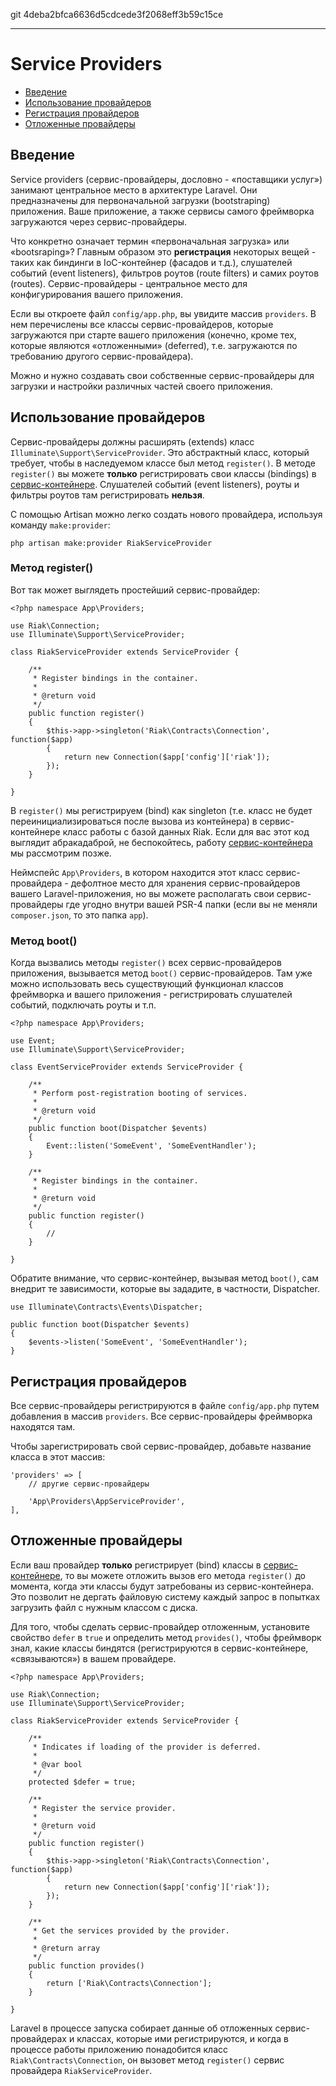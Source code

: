 git 4deba2bfca6636d5cdcede3f2068eff3b59c15ce

---

# Service Providers

- [Введение](#introduction)
- [Использование провайдеров](#basic-provider-example)
- [Регистрация провайдеров](#registering-providers)
- [Отложенные провайдеры](#deferred-providers)

<a name="introduction"></a>
## Введение

Service providers (сервис-провайдеры, дословно - «поставщики услуг») занимают центральное место в архитектуре Laravel. Они предназначены для первоначальной загрузки (bootstraping) приложения. Ваше приложение, а также сервисы самого фреймворка загружаются через сервис-провайдеры.

Что конкретно означает термин «первоначальная загрузка» или «bootsraping»? Главным образом это **регистрация** некоторых вещей - таких как биндинги в IoC-контейнер (фасадов и т.д.), слушателей событий (event listeners), фильтров роутов (route filters) и самих роутов (routes). Сервис-провайдеры - центральное место для конфигурирования вашего приложения. 

Если вы откроете файл `config/app.php`, вы увидите массив `providers`. В нем перечислены все классы сервис-провайдеров, которые загружаются при старте вашего приложения (конечно, кроме тех, которые являются «отложенными» (deferred), т.е. загружаются по требованию другого сервис-провайдера).

Можно и нужно создавать свои собственные сервис-провайдеры для загрузки и настройки различных частей своего приложения.

<a name="basic-provider-example"></a>
## Использование провайдеров

Сервис-провайдеры должны расширять (extends) класс `Illuminate\Support\ServiceProvider`. Это абстрактный класс, который требует, чтобы в наследуемом классе был метод `register()`. В методе `register()` вы можете **только** регистрировать свои классы (bindings) в [сервис-контейнере](/docs/5.0/container). Слушателей событий (event listeners), роуты и фильтры роутов там регистрировать **нельзя**.

С помощью Artisan можно легко создать нового провайдера, используя команду `make:provider`:

	php artisan make:provider RiakServiceProvider
	
### Метод register()

Вот так может выглядеть простейший сервис-провайдер:

	<?php namespace App\Providers;

	use Riak\Connection;
	use Illuminate\Support\ServiceProvider;

	class RiakServiceProvider extends ServiceProvider {

		/**
		 * Register bindings in the container.
		 *
		 * @return void
		 */
		public function register()
		{
			$this->app->singleton('Riak\Contracts\Connection', function($app)
			{
				return new Connection($app['config']['riak']);
			});
		}

	}

В `register()` мы регистрируем (bind) как singleton (т.е. класс не будет переинициализироваться после вызова из контейнера) в сервис-контейнере класс работы с базой данных Riak. Если для вас этот код выглядит абракадаброй, не беспокойтесь, работу [сервис-контейнера](/docs/5.0/container) мы рассмотрим позже.

Неймспейс `App\Providers`, в котором находится этот класс сервис-провайдера - дефолтное место для хранения сервис-провайдеров вашего Laravel-приложения, но вы можете располагать свои сервис-провайдеры где угодно внутри вашей PSR-4 папки (если вы не меняли `composer.json`, то это папка `app`).

### Метод boot()

Когда вызвались методы `register()` всех сервис-провайдеров приложения, вызывается метод `boot()` сервис-провайдеров. Там уже можно использовать весь существующий функционал классов фреймворка и вашего приложения - регистрировать слушателей событий, подключать роуты и т.п.

	<?php namespace App\Providers;

    use Event;
	use Illuminate\Support\ServiceProvider;

	class EventServiceProvider extends ServiceProvider {

		/**
		 * Perform post-registration booting of services.
		 *
		 * @return void
		 */
		public function boot(Dispatcher $events)
		{
			Event::listen('SomeEvent', 'SomeEventHandler');
		}

		/**
		 * Register bindings in the container.
		 *
		 * @return void
		 */
		public function register()
		{
			//
		}

	}

Обратите внимание, что сервис-контейнер, вызывая метод `boot()`, сам внедрит те зависимости, которые вы зададите, в частности, Dispatcher.

	use Illuminate\Contracts\Events\Dispatcher;

	public function boot(Dispatcher $events)
	{
		$events->listen('SomeEvent', 'SomeEventHandler');
	}
	
<a name="registering-providers"></a>
## Регистрация провайдеров

Все сервис-провайдеры регистрируются в файле `config/app.php` путем добавления в массив `providers`. Все сервис-провайдеры фреймворка находятся там. 

Чтобы зарегистрировать свой сервис-провайдер, добавьте название класса в этот массив:

	'providers' => [
		// другие сервис-провайдеры

		'App\Providers\AppServiceProvider',
	],

<a name="deferred-providers"></a>
## Отложенные провайдеры

Если ваш провайдер **только** регистрирует (bind) классы в [сервис-контейнере](/docs/5.0/container), то вы можете отложить вызов его метода `register()` до момента, когда эти классы будут затребованы из сервис-контейнера. Это позволит не дергать файловую систему каждый запрос в попытках загрузить файл с нужным классом с диска.

Для того, чтобы сделать сервис-провайдер отложенным, установите свойство `defer` в `true` и определить метод `provides()`, чтобы фреймворк знал, какие классы биндятся (регистрируются в сервис-контейнере, «связываются») в вашем провайдере.

	<?php namespace App\Providers;

	use Riak\Connection;
	use Illuminate\Support\ServiceProvider;

	class RiakServiceProvider extends ServiceProvider {

		/**
		 * Indicates if loading of the provider is deferred.
		 *
		 * @var bool
		 */
		protected $defer = true;

		/**
		 * Register the service provider.
		 *
		 * @return void
		 */
		public function register()
		{
			$this->app->singleton('Riak\Contracts\Connection', function($app)
			{
				return new Connection($app['config']['riak']);
			});
		}

		/**
		 * Get the services provided by the provider.
		 *
		 * @return array
		 */
		public function provides()
		{
			return ['Riak\Contracts\Connection'];
		}

	}

Laravel в процессе запуска собирает данные об отложенных сервис-провайдерах и классах, которые ими регистрируются, и когда в процессе работы приложению понадобится класс `Riak\Contracts\Connection`, он вызовет метод `register()` сервис провайдера `RiakServiceProvider`.
